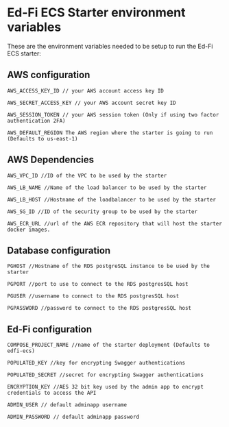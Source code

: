 # Ed-Fi ECS Starter environment variables

These are the environment variables needed to be setup to run the Ed-Fi ECS starter:

## AWS configuration

```
AWS_ACCESS_KEY_ID // your AWS account access key ID

AWS_SECRET_ACCESS_KEY // your AWS account secret key ID 

AWS_SESSION_TOKEN // your AWS session token (Only if using two factor authentication 2FA)

AWS_DEFAULT_REGION The AWS region where the starter is going to run (Defaults to us-east-1)
```

## AWS Dependencies

```
AWS_VPC_ID //ID of the VPC to be used by the starter

AWS_LB_NAME //Name of the load balancer to be used by the starter

AWS_LB_HOST //Hostname of the loadbalancer to be used by the starter

AWS_SG_ID //ID of the security group to be used by the starter

AWS_ECR_URL //url of the AWS ECR repository that will host the starter docker images.
```

## Database configuration

```
PGHOST //Hostname of the RDS postgreSQL instance to be used by the starter

PGPORT //port to use to connect to the RDS postgresSQL host

PGUSER //username to connect to the RDS postgresSQL host

PGPASSWORD //password to connect to the RDS postgresSQL host
```

## Ed-Fi configuration

```
COMPOSE_PROJECT_NAME //name of the starter deployment (Defaults to edfi-ecs)

POPULATED_KEY //key for encrypting Swagger authentications

POPULATED_SECRET //secret for encrypting Swagger authentications

ENCRYPTION_KEY //AES 32 bit key used by the admin app to encrypt credentials to access the API

ADMIN_USER // default adminapp username

ADMIN_PASSWORD // default adminapp password
```

